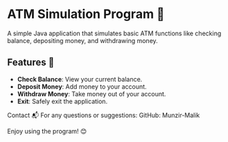 # ATM Simulation Program 🏧

A simple Java application that simulates basic ATM functions like checking balance, depositing money, and withdrawing money.

## Features 🌟

- **Check Balance**: View your current balance.
- **Deposit Money**: Add money to your account.
- **Withdraw Money**: Take money out of your account.
- **Exit**: Safely exit the application.

Contact 📬
For any questions or suggestions:
GitHub: Munzir-Malik

Enjoy using the program! 😊